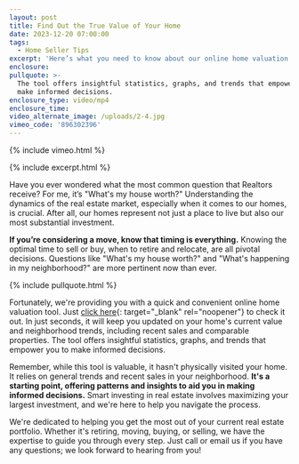 ```yaml
---
layout: post
title: Find Out the True Value of Your Home
date: 2023-12-20 07:00:00
tags:
  - Home Seller Tips
excerpt: 'Here’s what you need to know about our online home valuation tool. '
enclosure:
pullquote: >-
  The tool offers insightful statistics, graphs, and trends that empower you to
  make informed decisions.
enclosure_type: video/mp4
enclosure_time:
video_alternate_image: /uploads/2-4.jpg
vimeo_code: '896302396'
---
```

{% include vimeo.html %}

{% include excerpt.html %}

Have you ever wondered what the most common question that Realtors receive? For me, it’s "What's my house worth?" Understanding the dynamics of the real estate market, especially when it comes to our homes, is crucial. After all, our homes represent not just a place to live but also our most substantial investment.

**If you’re considering a move, know that timing is everything.** Knowing the optimal time to sell or buy, when to retire and relocate, are all pivotal decisions. Questions like "What's my house worth?" and "What's happening in my neighborhood?" are more pertinent now than ever.

{% include pullquote.html %}

Fortunately, we're providing you with a quick and convenient online home valuation tool. Just [click here](https://amysguarantee.hifello.com/p/AmyWengerd/6580490fdf879700278f08bf?fbclid=IwAR2cZ_CRxWGbp8frePyrmg37Mhx-L1BowCHWb3ocjEiM3aoaJZMNihGoYtY){: target="_blank" rel="noopener"} to check it out. In just seconds, it will keep you updated on your home's current value and neighborhood trends, including recent sales and comparable properties. The tool offers insightful statistics, graphs, and trends that empower you to make informed decisions.

Remember, while this tool is valuable, it hasn't physically visited your home. It relies on general trends and recent sales in your neighborhood. **It's a starting point, offering patterns and insights to aid you in making informed decisions.** Smart investing in real estate involves maximizing your largest investment, and we're here to help you navigate the process.

We're dedicated to helping you get the most out of your current real estate portfolio. Whether it's retiring, moving, buying, or selling, we have the expertise to guide you through every step. Just call or email us if you have any questions; we look forward to hearing from you!